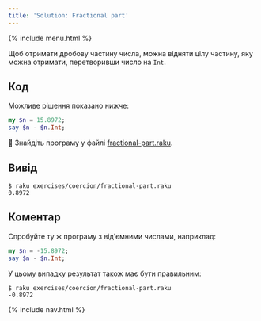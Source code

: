 ```yaml
---
title: 'Solution: Fractional part'
---
```


{% include menu.html %}

Щоб отримати дробову частину числа, можна відняти цілу частину, яку можна отримати, перетворивши число на `Int`.

## Код

Можливе рішення показано нижче:

```raku
my $n = 15.8972;
say $n - $n.Int;
```

🦋 Знайдіть програму у файлі [fractional-part.raku](https://github.com/ash/raku-course/blob/master/exercises/coercion/fractional-part.raku).

## Вивід

```console
$ raku exercises/coercion/fractional-part.raku
0.8972
```

## Коментар

Спробуйте ту ж програму з від'ємними числами, наприклад:

```raku
my $n = -15.8972;
say $n - $n.Int;
```

У цьому випадку результат також має бути правильним:

```console
$ raku exercises/coercion/fractional-part.raku
-0.8972
```

{% include nav.html %}